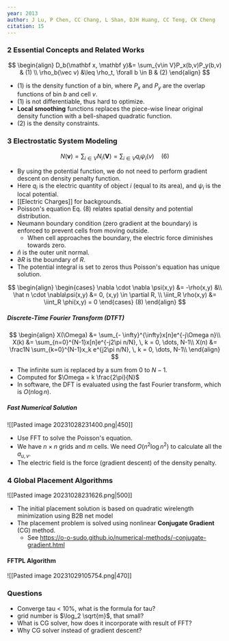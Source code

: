 ```yaml
---
year: 2013
author: J Lu, P Chen, CC Chang, L Shan, DJH Huang, CC Teng, CK Cheng
citation: 15
---
```

### 2 Essential Concepts and Related Works

$$
\begin{align}
D_b(\mathbf x, \mathbf y)&= \sum_{v\in V}P_x(b,v)P_y(b,v) & (1) \\
\rho_b(\vec v) &\leq \rho_t, \forall b \in B & (2)
\end{align}
$$

* (1) is the density function of a bin, where $P_x$ and $P_y$ are the overlap functions of bin $b$ and cell $v$.
* (1) is not differentiable, thus hard to optimize.
* **Local smoothing** functions replaces the piece-wise linear original density function with a bell-shaped quadratic function.
* (2) is the density constraints.

### 3 Electrostatic System Modeling

$$
N(\mathbf v) = \sum_{i\in V}N_i(\mathbf V)= \sum_{i \in V} q_i \psi_i(v)\quad (6)
$$

* By using the potential function, we do not need to perform gradient descent on density penalty function.
* Here $q_i$ is the electric quantity of object $i$ (equal to its area), and $\psi_i$ is the local potential.
* [[Electric Charges]] for backgrounds.
* Poisson's equation Eq. (8) relates spatial density and potential distribution.
* Neumann boundary condition (zero gradient at the boundary) is enforced to prevent cells from moving outside.
	* When cell approaches the boundary, the electric force diminishes towards zero.
* $\hat n$ is the outer unit normal.
* $\partial R$ is the boundary of $R$.
* The potential integral is set to zeros thus Poisson's equation has unique solution.

$$
\begin{align}
\begin{cases}
\nabla \cdot \nabla \psi(x,y) &= -\rho(x,y) &\\
\hat n \cdot \nabla\psi(x,y) &= 0, (x,y) \in \partial R, \\
\iint_R \rho(x,y) &= \iint_R \phi(x,y) = 0
\end{cases}
(8)
\end{align}
$$

##### Discrete-Time Fourier Transform (DTFT)

$$
\begin{align}
X(\Omega) &= \sum_{- \infty}^{\infty}x[n]e^{-j\Omega n}\\
X(k) &= \sum_{n=0}^{N-1}x[n]e^{-j2\pi n/N}, \, k = 0, \dots, N-1\\
X(n) &= \frac1N \sum_{k=0}^{N-1}x_k e^{j2\pi n/N}, \, k = 0, \dots, N-1\\
\end{align}
$$

* The infinite sum is replaced by a sum from 0 to $N - 1$.
* Computed for $\Omega = k \frac{2\pi}{N}$
* In software, the DFT is evaluated using the fast Fourier transform, which is $O(n \log n)$.

##### Fast Numerical Solution

![[Pasted image 20231028231400.png|450]]

* Use FFT to solve the Poisson's equation.
* We have $n\times n$ grids and $m$ cells. We need $O(n^2 \log n^2)$ to calculate all the $a_{u,v}$.
* The electric field is the force (gradient descent) of the density penalty.

### 4 Global Placement Algorithms

![[Pasted image 20231028231626.png|500]]

* The initial placement solution is based on quadratic wirelength minimization using B2B net model
* The placement problem is solved using nonlinear **Conjugate Gradient** (CG) method.
	* See https://o-o-sudo.github.io/numerical-methods/-conjugate-gradient.html

#### FFTPL Algorithm

![[Pasted image 20231029105754.png|470]]

### Questions

* Converge tau < 10%, what is the formula for tau?
* grid number is $\log_2 \sqrt{m}$, that small?
* What is CG solver, how does it incorporate with result of FFT?
* Why CG solver instead of gradient descent?

